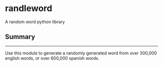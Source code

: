 # randleword
A random word python library

## Summary 
---

Use this module to generate a randomly generated word from over 300,000 english words, or over 600,000 spanish words.


